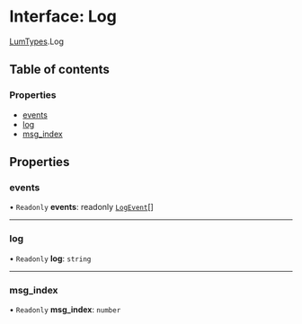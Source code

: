 # Interface: Log

[LumTypes](../modules/LumTypes.md).Log

## Table of contents

### Properties

- [events](LumTypes.Log.md#events)
- [log](LumTypes.Log.md#log)
- [msg_index](LumTypes.Log.md#msg_index)

## Properties

### events

• `Readonly` **events**: readonly [`LogEvent`](LumTypes.LogEvent.md)[]

___

### log

• `Readonly` **log**: `string`

___

### msg\_index

• `Readonly` **msg\_index**: `number`
